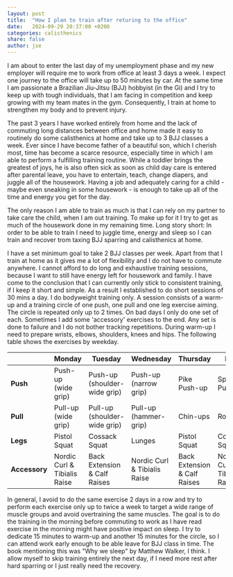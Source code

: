 ```yaml
---
layout: post
title:  "How I plan to train after returing to the office"
date:   2024-09-29 20:37:00 +0200
categories: calisthenics
share: false
author: jse
---
```


I am about to enter the last day of my unemployment phase and my new employer will require me to work
from office at least 3 days a week. I expect one journey to the office will take up to 50 minutes by car.
At the same time I am passionate a Brazilian Jiu-Jitsu (BJJ) hobbyist (in the Gi) and I try
to keep up with tough individuals, that I am facing in competition and keep growing with my team mates in the gym.
Consequently, I train at home to strengthen my body and to prevent injury.

The past 3 years I have worked entirely from home and the lack of commuting long distances between office and home made it easy
to routinely do some calisthenics at home and take up to 3 BJJ classes a week. Ever since I have become
father of a beautiful son, which I cherish most, time has become a scarce resource, especially time in which I am able to perform
a fulfilling training routine. While a toddler brings the greatest of joys, he is also often sick as soon as child day care is entered
after parental leave, you have to entertain, teach, change diapers, and juggle all of the housework. Having a job and adequately caring
for a child - maybe even sneaking in some housework - is enough to take up all of the time and energy you get for the day.

The only reason I am able to train as much is that I can rely on my partner to take care the child, when I am out training.
To make up for it I try to get as much of the housework done in my remaining time. Long story short: In order to be able to train
I need to juggle time, energy and sleep so I can train and recover trom taxing BJJ sparring and calisthenics at home.

I have a set minimum goal to take 2 BJJ classes per week. Apart from that I train at home as it gives me a lot of flexibility
and I do not have to commute anywhere. I cannot afford to do long and exhaustive training sessions, because I want to still have
energy left for housework and family. I have come to the conclusion that I can currently only stick to consistent training, if I keep it
short and simple. As a result I established to do short sessions of 30 mins a day. I do bodyweight training only.
A session consists of a warm-up and a training circle of one push, one pull and one leg exercise aiming. The circle is repeated only up to 2 times. On
bad days I only do one set of each. Sometimes I add some 'accessory' exercises to the end. Any set is done to failure and I do not bother tracking repetitions.
During warm-up I need to prepare wrists, elbows, shoulders, knees and hips. The following table shows the exercises by weekday.


|                | Monday   | Tuesday  | Wednesday | Thursday | Friday   | Saturday | Sunday   |
|----------------|----------|----------|-----------|----------|----------|----------|----------|
| **Push**        |Push-up (wide grip)|Push-up (shoulder-wide grip)|Push-up (narrow grip)|Pike Push-up|Spiderman Push-up|Dips|Anything|
| **Pull**        |Pull-up (wide grip)|Pull-up (shoulder-wide grip)|Pull-up (hammer-grip)|Chin-ups|Rows|Pull-up (shoulder-wide grip)|Anything|
| **Legs**        |Pistol Squat|Cossack Squat|Lunges|Pistol Squat|Cossack Squat|Lunges|Squats|
| **Accessory**   |Nordic Curl & Tibialis Raise|Back Extension & Calf Raises|Nordic Curl & Tibialis Raise|Back Extension & Calf Raises|Nordic Curl & Tibialis Raise|Back Extension & Calf Raises|Anything|

In general, I avoid to do the same exercise 2 days in a row and try to perform each exercise only up to twice a week to target a wide range of muscle groups and avoid
overtraining the same muscles.
The goal is to do the training in the morning before commuting to work as I have read exercise in the morning might have positive impact on sleep.
I try to dedicate 15 minutes to warm-up and another 15 minutes for the circle, so I can attend work early enough to be able leave for BJJ class in time.
The book mentioning this was "Why we sleep" by Matthew Walker, I think. I allow myself to skip training entirely the next day, if I need more rest after hard sparring or I just really need the recovery.
